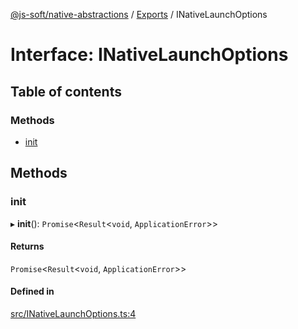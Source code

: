 [@js-soft/native-abstractions](../README.md) / [Exports](../modules.md) / INativeLaunchOptions

# Interface: INativeLaunchOptions

## Table of contents

### Methods

- [init](INativeLaunchOptions.md#init)

## Methods

### init

▸ **init**(): `Promise`<`Result`<`void`, `ApplicationError`\>\>

#### Returns

`Promise`<`Result`<`void`, `ApplicationError`\>\>

#### Defined in

[src/INativeLaunchOptions.ts:4](https://github.com/js-soft/ts-native-access/blob/f2bbc45/packages/abstractions/src/INativeLaunchOptions.ts#L4)

